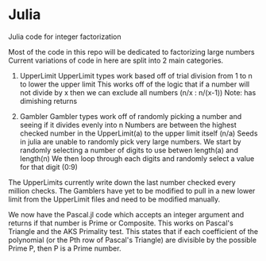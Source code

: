 # Julia
Julia code for integer factorization

Most of the code in this repo will be dedicated to factorizing large numbers
Current variations of code in here are split into 2 main categories.
1. UpperLimit
  UpperLimit types work based off of trial division from 1 to n to lower the upper limit
  This works off of the logic that if a number will not divide by x then we can exclude all numbers (n/x : n/(x-1))
  Note: has dimishing returns

2. Gambler
  Gambler types work off of randomly picking a number and seeing if it divides evenly into n
  Numbers are between the highest checked number in the UpperLimit(a) to the upper limit itself (n/a)
  Seeds in julia are unable to randomly pick very large numbers.
  We start by randomly selecting a number of digits to use betwen length(a) and length(n)
  We then loop through each digits and randomly select a value for that digit (0:9)
  
  
The UpperLimits currently write down the last number checked every million checks.
The Gamblers have yet to be modified to pull in a new lower limit from the UpperLimit files and need to be modified manually.

We now have the Pascal.jl code which accepts an integer argument and returns if that number is Prime or Composite.
This works on Pascal's Triangle and the AKS Primality test.
This states that if each coefficient of the polynomial (or the Pth row of Pascal's Triangle) are divisible by the possible Prime P, then P is a Prime number.

  
